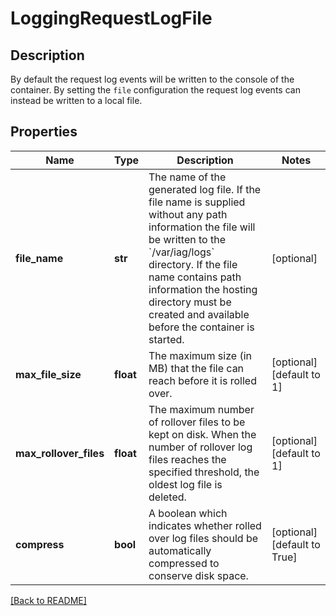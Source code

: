 # LoggingRequestLogFile

## Description

By default the request log events will be written to the console of the container.  By setting the `file` configuration the request log events can instead be written to a local file.


## Properties

Name | Type | Description | Notes
------------ | ------------- | ------------- | -------------
**file\_name** | **str** | The name of the generated log file.  If the file name is supplied without any path information the file will be written to the &#x60;/var/iag/logs&#x60; directory.  If the file name contains path information the hosting directory must be created and available before the container is started.  | [optional] 
**max\_file\_size** | **float** | The maximum size (in MB) that the file can reach before it is rolled over.  | [optional] [default to 1]
**max\_rollover\_files** | **float** | The maximum number of rollover files to be kept on disk.  When the number of rollover log files reaches the specified threshold, the oldest log file is deleted.  | [optional] [default to 1]
**compress** | **bool** | A boolean which indicates whether rolled over log files should be automatically compressed to conserve disk space.  | [optional] [default to True]

[[Back to README]](../README.md)



